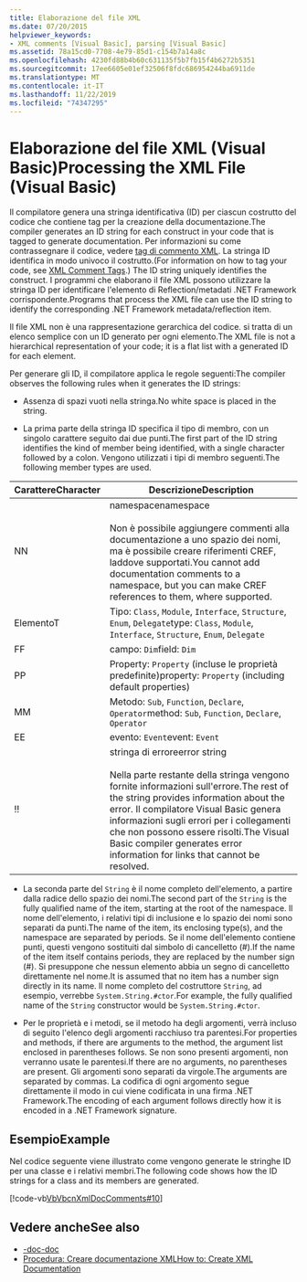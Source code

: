 ```yaml
---
title: Elaborazione del file XML
ms.date: 07/20/2015
helpviewer_keywords:
- XML comments [Visual Basic], parsing [Visual Basic]
ms.assetid: 78a15cd0-7708-4e79-85d1-c154b7a14a8c
ms.openlocfilehash: 4230fd88b4b60c631135f5b7fb15f4b6272b5351
ms.sourcegitcommit: 17ee6605e01ef32506f8fdc686954244ba6911de
ms.translationtype: MT
ms.contentlocale: it-IT
ms.lasthandoff: 11/22/2019
ms.locfileid: "74347295"
---
```

# <a name="processing-the-xml-file-visual-basic"></a><span data-ttu-id="b8913-102">Elaborazione del file XML (Visual Basic)</span><span class="sxs-lookup"><span data-stu-id="b8913-102">Processing the XML File (Visual Basic)</span></span>
<span data-ttu-id="b8913-103">Il compilatore genera una stringa identificativa (ID) per ciascun costrutto del codice che contiene tag per la creazione della documentazione.</span><span class="sxs-lookup"><span data-stu-id="b8913-103">The compiler generates an ID string for each construct in your code that is tagged to generate documentation.</span></span> <span data-ttu-id="b8913-104">Per informazioni su come contrassegnare il codice, vedere [tag di commento XML](../../../visual-basic/language-reference/xmldoc/index.md). La stringa ID identifica in modo univoco il costrutto.</span><span class="sxs-lookup"><span data-stu-id="b8913-104">(For information on how to tag your code, see [XML Comment Tags](../../../visual-basic/language-reference/xmldoc/index.md).) The ID string uniquely identifies the construct.</span></span> <span data-ttu-id="b8913-105">I programmi che elaborano il file XML possono utilizzare la stringa ID per identificare l'elemento di Reflection/metadati .NET Framework corrispondente.</span><span class="sxs-lookup"><span data-stu-id="b8913-105">Programs that process the XML file can use the ID string to identify the corresponding .NET Framework metadata/reflection item.</span></span>  
  
 <span data-ttu-id="b8913-106">Il file XML non è una rappresentazione gerarchica del codice. si tratta di un elenco semplice con un ID generato per ogni elemento.</span><span class="sxs-lookup"><span data-stu-id="b8913-106">The XML file is not a hierarchical representation of your code; it is a flat list with a generated ID for each element.</span></span>  
  
 <span data-ttu-id="b8913-107">Per generare gli ID, il compilatore applica le regole seguenti:</span><span class="sxs-lookup"><span data-stu-id="b8913-107">The compiler observes the following rules when it generates the ID strings:</span></span>  
  
- <span data-ttu-id="b8913-108">Assenza di spazi vuoti nella stringa.</span><span class="sxs-lookup"><span data-stu-id="b8913-108">No white space is placed in the string.</span></span>  
  
- <span data-ttu-id="b8913-109">La prima parte della stringa ID specifica il tipo di membro, con un singolo carattere seguito dai due punti.</span><span class="sxs-lookup"><span data-stu-id="b8913-109">The first part of the ID string identifies the kind of member being identified, with a single character followed by a colon.</span></span> <span data-ttu-id="b8913-110">Vengono utilizzati i tipi di membro seguenti.</span><span class="sxs-lookup"><span data-stu-id="b8913-110">The following member types are used.</span></span>  
  
|<span data-ttu-id="b8913-111">Carattere</span><span class="sxs-lookup"><span data-stu-id="b8913-111">Character</span></span>|<span data-ttu-id="b8913-112">Descrizione</span><span class="sxs-lookup"><span data-stu-id="b8913-112">Description</span></span>|  
|---|---|  
|<span data-ttu-id="b8913-113">N</span><span class="sxs-lookup"><span data-stu-id="b8913-113">N</span></span>|<span data-ttu-id="b8913-114">namespace</span><span class="sxs-lookup"><span data-stu-id="b8913-114">namespace</span></span><br /><br /> <span data-ttu-id="b8913-115">Non è possibile aggiungere commenti alla documentazione a uno spazio dei nomi, ma è possibile creare riferimenti CREF, laddove supportati.</span><span class="sxs-lookup"><span data-stu-id="b8913-115">You cannot add documentation comments to a namespace, but you can make CREF references to them, where supported.</span></span>|  
|<span data-ttu-id="b8913-116">Elemento</span><span class="sxs-lookup"><span data-stu-id="b8913-116">T</span></span>|<span data-ttu-id="b8913-117">Tipo: `Class`, `Module`, `Interface`, `Structure`, `Enum`, `Delegate`</span><span class="sxs-lookup"><span data-stu-id="b8913-117">type: `Class`, `Module`, `Interface`, `Structure`, `Enum`, `Delegate`</span></span>|  
|<span data-ttu-id="b8913-118">F</span><span class="sxs-lookup"><span data-stu-id="b8913-118">F</span></span>|<span data-ttu-id="b8913-119">campo: `Dim`</span><span class="sxs-lookup"><span data-stu-id="b8913-119">field: `Dim`</span></span>|  
|<span data-ttu-id="b8913-120">P</span><span class="sxs-lookup"><span data-stu-id="b8913-120">P</span></span>|<span data-ttu-id="b8913-121">Property: `Property` (incluse le proprietà predefinite)</span><span class="sxs-lookup"><span data-stu-id="b8913-121">property: `Property` (including default properties)</span></span>|  
|<span data-ttu-id="b8913-122">M</span><span class="sxs-lookup"><span data-stu-id="b8913-122">M</span></span>|<span data-ttu-id="b8913-123">Metodo: `Sub`, `Function`, `Declare`, `Operator`</span><span class="sxs-lookup"><span data-stu-id="b8913-123">method: `Sub`, `Function`, `Declare`, `Operator`</span></span>|  
|<span data-ttu-id="b8913-124">E</span><span class="sxs-lookup"><span data-stu-id="b8913-124">E</span></span>|<span data-ttu-id="b8913-125">evento: `Event`</span><span class="sxs-lookup"><span data-stu-id="b8913-125">event: `Event`</span></span>|  
|<span data-ttu-id="b8913-126">!</span><span class="sxs-lookup"><span data-stu-id="b8913-126">!</span></span>|<span data-ttu-id="b8913-127">stringa di errore</span><span class="sxs-lookup"><span data-stu-id="b8913-127">error string</span></span><br /><br /> <span data-ttu-id="b8913-128">Nella parte restante della stringa vengono fornite informazioni sull'errore.</span><span class="sxs-lookup"><span data-stu-id="b8913-128">The rest of the string provides information about the error.</span></span> <span data-ttu-id="b8913-129">Il compilatore Visual Basic genera informazioni sugli errori per i collegamenti che non possono essere risolti.</span><span class="sxs-lookup"><span data-stu-id="b8913-129">The Visual Basic compiler generates error information for links that cannot be resolved.</span></span>|  
  
- <span data-ttu-id="b8913-130">La seconda parte del `String` è il nome completo dell'elemento, a partire dalla radice dello spazio dei nomi.</span><span class="sxs-lookup"><span data-stu-id="b8913-130">The second part of the `String` is the fully qualified name of the item, starting at the root of the namespace.</span></span> <span data-ttu-id="b8913-131">Il nome dell'elemento, i relativi tipi di inclusione e lo spazio dei nomi sono separati da punti.</span><span class="sxs-lookup"><span data-stu-id="b8913-131">The name of the item, its enclosing type(s), and the namespace are separated by periods.</span></span> <span data-ttu-id="b8913-132">Se il nome dell'elemento contiene punti, questi vengono sostituiti dal simbolo di cancelletto (#).</span><span class="sxs-lookup"><span data-stu-id="b8913-132">If the name of the item itself contains periods, they are replaced by the number sign (#).</span></span> <span data-ttu-id="b8913-133">Si presuppone che nessun elemento abbia un segno di cancelletto direttamente nel nome.</span><span class="sxs-lookup"><span data-stu-id="b8913-133">It is assumed that no item has a number sign directly in its name.</span></span> <span data-ttu-id="b8913-134">Il nome completo del costruttore `String`, ad esempio, verrebbe `System.String.#ctor`.</span><span class="sxs-lookup"><span data-stu-id="b8913-134">For example, the fully qualified name of the `String` constructor would be `System.String.#ctor`.</span></span>  
  
- <span data-ttu-id="b8913-135">Per le proprietà e i metodi, se il metodo ha degli argomenti, verrà incluso di seguito l'elenco degli argomenti racchiuso tra parentesi.</span><span class="sxs-lookup"><span data-stu-id="b8913-135">For properties and methods, if there are arguments to the method, the argument list enclosed in parentheses follows.</span></span> <span data-ttu-id="b8913-136">Se non sono presenti argomenti, non verranno usate le parentesi.</span><span class="sxs-lookup"><span data-stu-id="b8913-136">If there are no arguments, no parentheses are present.</span></span> <span data-ttu-id="b8913-137">Gli argomenti sono separati da virgole.</span><span class="sxs-lookup"><span data-stu-id="b8913-137">The arguments are separated by commas.</span></span> <span data-ttu-id="b8913-138">La codifica di ogni argomento segue direttamente il modo in cui viene codificata in una firma .NET Framework.</span><span class="sxs-lookup"><span data-stu-id="b8913-138">The encoding of each argument follows directly how it is encoded in a .NET Framework signature.</span></span>  
  
## <a name="example"></a><span data-ttu-id="b8913-139">Esempio</span><span class="sxs-lookup"><span data-stu-id="b8913-139">Example</span></span>  
 <span data-ttu-id="b8913-140">Nel codice seguente viene illustrato come vengono generate le stringhe ID per una classe e i relativi membri.</span><span class="sxs-lookup"><span data-stu-id="b8913-140">The following code shows how the ID strings for a class and its members are generated.</span></span>  
  
 [!code-vb[VbVbcnXmlDocComments#10](~/samples/snippets/visualbasic/VS_Snippets_VBCSharp/VbVbcnXmlDocComments/VB/Class1.vb#10)]  
  
## <a name="see-also"></a><span data-ttu-id="b8913-141">Vedere anche</span><span class="sxs-lookup"><span data-stu-id="b8913-141">See also</span></span>

- [<span data-ttu-id="b8913-142">-doc</span><span class="sxs-lookup"><span data-stu-id="b8913-142">-doc</span></span>](../../../visual-basic/reference/command-line-compiler/doc.md)
- [<span data-ttu-id="b8913-143">Procedura: Creare documentazione XML</span><span class="sxs-lookup"><span data-stu-id="b8913-143">How to: Create XML Documentation</span></span>](../../../visual-basic/programming-guide/program-structure/how-to-create-xml-documentation.md)
